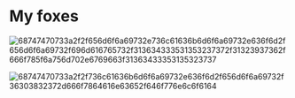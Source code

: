 # My foxes

![68747470733a2f2f656d6f6a69732e736c61636b6d6f6a69732e636f6d2f656d6f6a69732f696d616765732f313634333531353237372f31323937362f666f785f6a756d702e6769663f31363433353135323737](https://github.com/jjkay03/jjkay03/assets/61110962/af7a7710-4683-445d-9f12-83aa735aee60)

![68747470733a2f2f736c61636b6d6f6a69732e636f6d2f656d6f6a69732f36303832372d666f7864616e63652f646f776e6c6f6164](https://github.com/jjkay03/jjkay03/assets/61110962/85c030b4-23d2-488e-9ad4-54a9c255e871)
